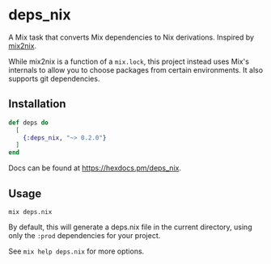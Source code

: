 # deps_nix

A Mix task that converts Mix dependencies to Nix derivations. Inspired by
[mix2nix](https://github.com/ydlr/mix2nix).

While mix2nix is a function of a `mix.lock`, this project instead uses Mix's
internals to allow you to choose packages from certain environments. It also
supports git dependencies.

## Installation

```elixir
def deps do
  [
    {:deps_nix, "~> 0.2.0"}
  ]
end
```

Docs can be found at <https://hexdocs.pm/deps_nix>.

## Usage

```shell
mix deps.nix
```

By default, this will generate a deps.nix file in the current directory, using only the `:prod` dependencies for your project.

See `mix help deps.nix` for more options.
